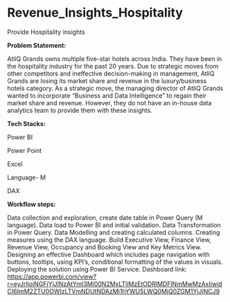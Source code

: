 # Revenue_Insights_Hospitality
Provide Hospitality insights

**Problem Statement:**

AtliQ Grands owns multiple five-star hotels across India. They have been in the hospitality industry for the past 20 years. Due to strategic moves from other competitors and ineffective decision-making in management, AtliQ Grands are losing its market share and revenue in the luxury/business hotels category. As a strategic move, the managing director of AtliQ Grands wanted to incorporate “Business and Data Intelligence” to regain their market share and revenue. However, they do not have an in-house data analytics team to provide them with these insights.

**Tech Stacks:**

Power BI

Power Point

Excel

Language- M

DAX

**Workflow steps:**

Data collection and exploration, create date table in Power Query (M language).
Data load to Power BI and initial validation.
Data Transformation in Power Query.
Data Modelling and creating calculated columns.
Creating measures using the DAX language.
Build Executive View, Finance View, Revenue View, Occupancy and Booking View and Key Metrics View.
Designing an effective Dashboard which includes page navigation with buttons, tooltips, using KPI’s, conditional formatting of the values in visuals.
Deploying the solution using Power BI Service.
Dashboard link: https://app.powerbi.com/view?r=eyJrIjoiNGFjYjJlNzAtYmI3Mi00N2MxLTliMzEtODRlMDFlNmMwMzAxIiwidCI6ImM2ZTU0OWIzLTVmNDUtNDAzMi1hYWU5LWQ0MjQ0ZGM1YjJjNCJ9
